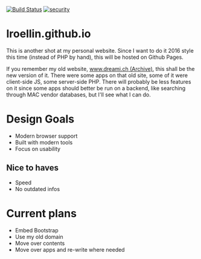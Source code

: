 [![Build Status](https://travis-ci.org/lroellin/lroellin.github.io.svg?branch=master)](https://travis-ci.org/lroellin/lroellin.github.io)
[![security](https://hakiri.io/github/lroellin/lroellin.github.io/master.svg)](https://hakiri.io/github/lroellin/lroellin.github.io/master)
# lroellin.github.io

This is another shot at my personal website. Since I want to do it 2016 style this time (instead of PHP by hand), this will be hosted on Github Pages.

If you remember my old website, [www.dreami.ch (Archive)](https://web.archive.org/web/20140417210722/https://www.dreami.ch/), this shall be the new version of it. 
There were some apps on that old site, some of it were client-side JS, some server-side PHP. There will probably be less features on it since some apps should better be run on a backend, like searching through MAC vendor databases, but I'll see what I can do.

# Design Goals
* Modern browser support
* Built with modern tools
* Focus on usability

## Nice to haves
* Speed
* No outdated infos

# Current plans
* Embed Bootstrap
* Use my old domain
* Move over contents
* Move over apps and re-write where needed
